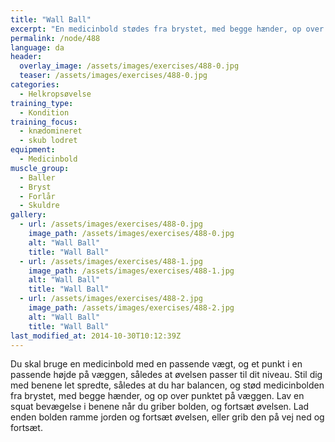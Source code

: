 ```yaml
---
title: "Wall Ball"
excerpt: "En medicinbold stødes fra brystet, med begge hænder, op over et punkt på væggen."
permalink: /node/488
language: da
header:
  overlay_image: /assets/images/exercises/488-0.jpg
  teaser: /assets/images/exercises/488-0.jpg
categories:
  - Helkropsøvelse
training_type: 
  - Kondition
training_focus: 
  - knædomineret
  - skub lodret
equipment:
  - Medicinbold
muscle_group:
  - Baller
  - Bryst
  - Forlår
  - Skuldre
gallery:
  - url: /assets/images/exercises/488-0.jpg
    image_path: /assets/images/exercises/488-0.jpg
    alt: "Wall Ball"
    title: "Wall Ball"
  - url: /assets/images/exercises/488-1.jpg
    image_path: /assets/images/exercises/488-1.jpg
    alt: "Wall Ball"
    title: "Wall Ball"
  - url: /assets/images/exercises/488-2.jpg
    image_path: /assets/images/exercises/488-2.jpg
    alt: "Wall Ball"
    title: "Wall Ball"
last_modified_at: 2014-10-30T10:12:39Z
---
```


Du skal bruge en medicinbold med en passende vægt, og et punkt i en passende højde på væggen, således at øvelsen passer til dit niveau. Stil dig med benene let spredte, således at du har balancen, og stød medicinbolden fra brystet, med begge hænder, og op over punktet på væggen. Lav en squat bevægelse i benene når du griber bolden, og fortsæt øvelsen. Lad enden bolden ramme jorden og fortsæt øvelsen, eller grib den på vej ned og fortsæt.
